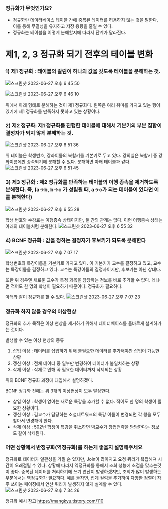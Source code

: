 ### 정규화가 무엇인가요?

- 정규화란 데이터베이스 테이블 간에 중복된 테이터를 허용하지 않는 것을 말한다. 이를 통해 무결성을 유지하고 저장 용량을 줄일 수 있다.
- 정규화는 테이블을 어떻게 분해할지에 따라서 단계가 달라진다.

# 제1, 2, 3 정규화 되기 전후의 테이블 변화

### 1) 제1 정규화 : 테이블의 칼럼이 하나의 값을 갖도록 테이블을 분해하는 것.

![스크린샷 2023-06-27 오후 6 45 50](https://github.com/mincheolkk/CS-Study/assets/33251241/5da55b7c-1bd5-43c7-9c54-cb5b776cbf36)

![스크린샷 2023-06-27 오후 6 46 10](https://github.com/mincheolkk/CS-Study/assets/33251241/d4b5dd6c-ba9c-438c-8685-50f17008f8a0)

위에서 아래 형태로 분해하는 것이 제1 정규화다. 왼쪽은 여러 취미를 가지고 있는 행이 있기에 제1 정규화를 만족하지 못하고 있는 상황이다.

### 2) 제2 정규화: 제1 정규화를 진행한 테이블에 대해서 기본키의 부분 집합이 결정자가 되지 않게 분해하는 것.
![스크린샷 2023-06-27 오후 6 51 36](https://github.com/mincheolkk/CS-Study/assets/33251241/0c8e4714-d394-4826-ad2a-581fa1c7574e)

위 테이블은 학생번호, 강좌이름의 복합키를 기본키로 두고 있다. 강의실은 복합키 중 강좌이름에만 종속되기에 분해할 수 있다. 분해하면 아래 테이블과 같다.
![스크린샷 2023-06-27 오후 6 51 45](https://github.com/mincheolkk/CS-Study/assets/33251241/b263ab7a-f721-4f24-96e2-27b1e6b0dff5)

### 3) 제3 정규화 : 제2 정규화를 만족하는 테이블의 이행 종속을 제거하도록 분해한다. 즉, (a→b, b→c 가 성립될 때, a→c가 되는 테이블이 있다면 이를 분해한다)
![스크린샷 2023-06-27 오후 6 55 28](https://github.com/mincheolkk/CS-Study/assets/33251241/c0a5c068-0b75-4b71-a434-2cd5f8784b44)


학생 번호와 수강료는 이행종속 상태이지만, 둘 간의 관계는 없다. 이런 이행종속 상태는 아래의 테이블처럼 분해한다.
![스크린샷 2023-06-27 오후 6 55 32](https://github.com/mincheolkk/CS-Study/assets/33251241/e68fb180-d990-417c-bc32-73040c050885)


### 4) BCNF 정규화 : 값을 정하는 결정자가 후보키가 되도록 분해한다
![스크린샷 2023-06-27 오후 7 07 17](https://github.com/mincheolkk/CS-Study/assets/33251241/1d669793-1283-412b-acd7-9aac0b0b0ada)


학생번호와 특강이름을 기본키로 가지고 있다. 이 기본키가 교수를 결정하고 있고, 교수는 특강이름을 결정하고 있다. 교수는 특강이름의 결정자이지만, 후보키는 아닌 상태다. 

또한 위 경우엔 새로운 교수가 특정 과목을 담당하는 정보를 바로 추가할 수 없다. 왜냐면 적어도 한 명의 학생이 필요하기 때문이다. 정규화가 필요하다.

아래와 같이 정규화를 할 수 있다.
![스크린샷 2023-06-27 오후 7 07 23](https://github.com/mincheolkk/CS-Study/assets/33251241/4c4cee1f-2d99-49b7-9414-72323f37ef9b)


### 정규화 하지 않을 경우의 이상현상

정규화의 추가 목적은 이상 현상을 제거하기 위해서 데이터베이스를 올바르게 설계하가는 것이다.

발생할 수 있는 이상 현상의 종류

1. 삽입 이상 : 데이터를 삽입하기 위해 불필요한 데이터를 추가해야만 삽입이 가능한 상황
2. 갱신 이상 : 전체 데이터 중 일부만 변경하여 데이터가 불일치하는 상황
3. 삭제 이상 : 삭제로 인해 꼭 필요한 데이터까지 삭제되는 상황

위의 BCNF 정규화 과정에 대입해서 설명하겠다.

BCNF 정규화 전에는 위 3개의 이상현상이 모두 발상한다.

- 삽입 이상 : 학생이 없이는 새로운 특강을 추가할 수 없다. 적어도 한 명의 학생이 필요한 상황이다.
- 갱신 이상 : 김교수가 담당하는 소셜네트워크의 특강 이름이 변경되면 각 행을 모두 찾아서 변경해야 한다.
- 삭제 이상 : 502번 학생이 특강을 취소하면 박교수가 창업전략을 담당한다는 정보도 같이 삭제된다.

### 어떤 상황에서 반정규화(역정규화)를 하는게 좋을지 설명해주세요

정규화로 데이터가 일관성을 가질 순 있지만, Join이 많아지고 요청 쿼리가 복잡해져 시간이 오래걸릴 수 있다. 상황에 따라서 역정규화를 통해서 조회 성능에 초점을 맞추는것이 좋다. 중복된 데이터를 처리하기에 쓰기 연산이 발생하겠지만, 조회가 많이 발생하는 부분에서는 역정규화가 필요하다. 예를 들자면, 집계 컬럼을 추가하여 다양한 정렬이 자주 쓰이는 페이징에서 연산 쿼리가 발생하지 않게 설계할 수 있다.
![스크린샷 2023-06-27 오후 7 34 26](https://github.com/mincheolkk/CS-Study/assets/33251241/56346cde-e388-4be2-9dab-fe4c7af76501)


정규화 예시 참고
https://mangkyu.tistory.com/110

